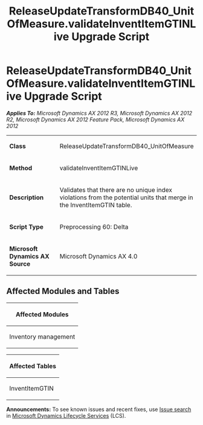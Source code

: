 ﻿---
title: ReleaseUpdateTransformDB40_UnitOfMeasure.validateInventItemGTINLive Upgrade Script
TOCTitle: ReleaseUpdateTransformDB40_UnitOfMeasure.validateInventItemGTINLive Upgrade Script
ms:assetid: dd6931b5-4fa6-7883-039d-553a81ef5637
ms:mtpsurl: https://msdn.microsoft.com/en-us/library/JJ737236(v=AX.60)
ms:contentKeyID: 49711677
ms.date: 05/18/2015
mtps_version: v=AX.60
---

# ReleaseUpdateTransformDB40\_UnitOfMeasure.validateInventItemGTINLive Upgrade Script 


_**Applies To:** Microsoft Dynamics AX 2012 R3, Microsoft Dynamics AX 2012 R2, Microsoft Dynamics AX 2012 Feature Pack, Microsoft Dynamics AX 2012_

<table>
<colgroup>
<col style="width: 50%" />
<col style="width: 50%" />
</colgroup>
<tbody>
<tr class="odd">
<td><p><strong>Class</strong></p></td>
<td><p>ReleaseUpdateTransformDB40_UnitOfMeasure</p></td>
</tr>
<tr class="even">
<td><p><strong>Method</strong></p></td>
<td><p>validateInventItemGTINLive</p></td>
</tr>
<tr class="odd">
<td><p><strong>Description</strong></p></td>
<td><p>Validates that there are no unique index violations from the potential units that merge in the InventItemGTIN table.</p></td>
</tr>
<tr class="even">
<td><p><strong>Script Type</strong></p></td>
<td><p>Preprocessing 60: Delta</p></td>
</tr>
<tr class="odd">
<td><p><strong>Microsoft Dynamics AX Source</strong></p></td>
<td><p>Microsoft Dynamics AX 4.0</p></td>
</tr>
</tbody>
</table>


## Affected Modules and Tables

<table>
<colgroup>
<col style="width: 100%" />
</colgroup>
<thead>
<tr class="header">
<th><p>Affected Modules</p></th>
</tr>
</thead>
<tbody>
<tr class="odd">
<td><p>Inventory management</p></td>
</tr>
</tbody>
</table>


<table>
<colgroup>
<col style="width: 100%" />
</colgroup>
<thead>
<tr class="header">
<th><p>Affected Tables</p></th>
</tr>
</thead>
<tbody>
<tr class="odd">
<td><p>InventItemGTIN</p></td>
</tr>
</tbody>
</table>

  
**Announcements:** To see known issues and recent fixes, use [Issue search](http://go.microsoft.com/fwlink/?linkid=389258) in [Microsoft Dynamics Lifecycle Services](http://go.microsoft.com/fwlink/?linkid=306505) (LCS).

